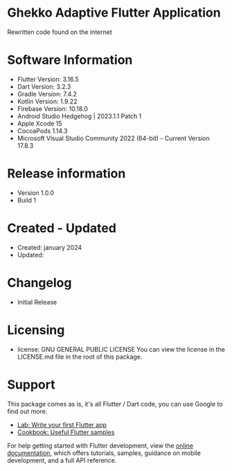 # Ghekko Adaptive Flutter Application

Rewritten code found on the internet

# Software Information

- Flutter Version: 3.16.5
- Dart Version: 3.2.3
- Gradle Version: 7.4.2
- Kotlin Version: 1.9.22
- Firebase Version: 10.18.0
- Android Studio Hedgehog | 2023.1.1 Patch 1
- Apple Xcode 15
- CocoaPods 1.14.3
- Microsoft Visual Studio Community 2022 (64-bit) - Current Version 17.8.3

# Release information

- Version 1.0.0
- Build 1

# Created - Updated

- Created: january 2024
- Updated:

# Changelog

- Initial Release

# Licensing
- license: GNU GENERAL PUBLIC LICENSE
  You can view the license in the LICENSE.md file in the root of this package.

# Support
This package comes as is, it's all Flutter / Dart code, you can use Google to find out more.

- [Lab: Write your first Flutter app](https://docs.flutter.dev/get-started/codelab)
- [Cookbook: Useful Flutter samples](https://docs.flutter.dev/cookbook)

For help getting started with Flutter development, view the
[online documentation](https://docs.flutter.dev/), which offers tutorials,
samples, guidance on mobile development, and a full API reference.

